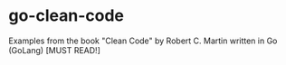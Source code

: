 # go-clean-code
Examples from the book  "Clean Code" by Robert C. Martin written in Go (GoLang)  [MUST READ!] 
